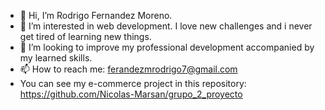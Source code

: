 - 👋 Hi, I’m Rodrigo Fernandez Moreno.
- 👀 I’m interested in web development. I love new challenges and i never get tired of learning new things.
- 💞️ I’m looking to improve my professional development accompanied by my learned skills.
- 📫 How to reach me: ferandezmrodrigo7@gmail.com
- You can see my e-commerce project in this repository: https://github.com/Nicolas-Marsan/grupo_2_proyecto
<!---
rodrifernandez7/rodrifernandez7 is a ✨ special ✨ repository because its `README.md` (this file) appears on your GitHub profile.
You can click the Preview link to take a look at your changes.
--->
